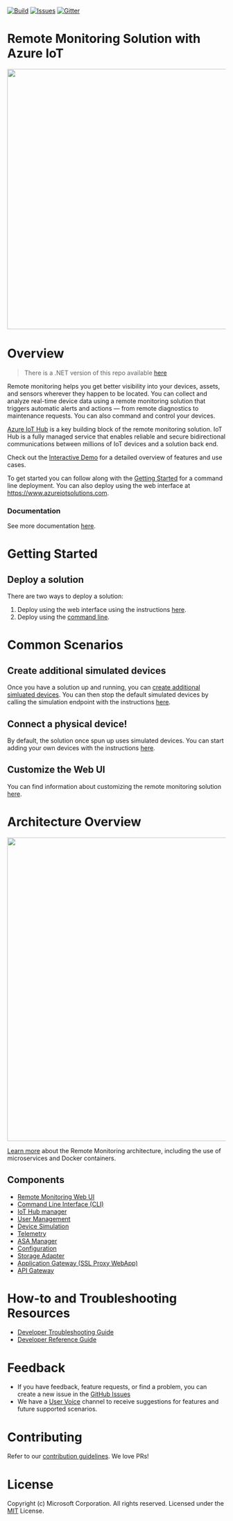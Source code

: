 [![Build][build-badge]][build-url]
[![Issues][issues-badge]][issues-url]
[![Gitter][gitter-badge]][gitter-url]

Remote Monitoring Solution with Azure IoT
========
<div align="center">
<img src="https://user-images.githubusercontent.com/33666587/39657377-33612fc8-4fbc-11e8-98a8-58906236238a.png" width="600" height="auto"/>
</div>

Overview
========
> There is a .NET version of this repo available [here](https://github.com/Azure/azure-iot-pcs-remote-monitoring-dotnet)

Remote monitoring helps you get better visibility into your devices, assets, and
sensors wherever they happen to be located. You can collect and analyze real-time
device data using a remote monitoring solution that triggers automatic alerts and
actions — from remote diagnostics to maintenance requests. You can also command and
control your devices.

[Azure IoT Hub][iot-hub]
is a key building block of the remote monitoring solution. IoT Hub is a fully
managed service that enables reliable and secure bidirectional communications between
millions of IoT devices and a solution back end.

Check out the [Interactive Demo](http://www.microsoftazureiotsuite.com/demos/remotemonitoring)
for a detailed overview of features and use cases.

To get started you can follow along with the [Getting Started](#getting-started)
for a command line deployment. You can also deploy using the web interface
at https://www.azureiotsolutions.com.

### Documentation
See more documentation [here](https://docs.microsoft.com/azure/iot-suite/).

Getting Started
===============

## Deploy a solution
There are two ways to deploy a solution:
1) Deploy using the web interface using the instructions [here](https://docs.microsoft.com/azure/iot-suite/iot-suite-remote-monitoring-deploy).
2) Deploy using the [command line](https://docs.microsoft.com/azure/iot-suite/iot-suite-remote-monitoring-deploy-cli).

Common Scenarios
================
## Create additional simulated devices
Once you have a solution up and running, you can [create additional simluated devices](https://docs.microsoft.com/azure/iot-suite/iot-suite-remote-monitoring-test). You can then stop the default simulated devices by calling the simulation endpoint with the instructions [here](https://github.com/Azure/device-simulation-dotnet/wiki/%5BAPI-Specifications%5D-Simulations#stop-simulation).

## Connect a physical device!
By default, the solution once spun up uses simulated devices. You can start adding your
own devices with the instructions [here](https://docs.microsoft.com/azure/iot-suite/iot-suite-connecting-devices-node).

## Customize the Web UI
You can find information about customizing the remote monitoring solution [here](https://docs.microsoft.com/azure/iot-suite/iot-suite-remote-monitoring-customize).

Architecture Overview
=====================
<div align="center">
<img src="https://user-images.githubusercontent.com/33666587/39657028-0e768cce-4fb9-11e8-8ee8-5192cbba31f1.png" width="700" height="auto"/>
</div>

[Learn more](https://docs.microsoft.com/azure/iot-suite/iot-suite-remote-monitoring-sample-walkthrough) about the Remote Monitoring architecture, including the use of microservices and Docker containers.

## Components
* [Remote Monitoring Web UI](https://github.com/Azure/pcs-remote-monitoring-webui)
* [Command Line Interface (CLI)](https://github.com/Azure/pcs-cli)
* [IoT Hub manager](https://github.com/Azure/iothub-manager-java)
* [User Management](https://github.com/Azure/pcs-auth-dotnet)
* [Device Simulation](https://github.com/Azure/device-simulation-dotnet)
* [Telemetry](https://github.com/Azure/device-telemetry-java)
* [ASA Manager](https://github.com/Azure/asa-manager-dotnet)
* [Configuration](https://github.com/azure/pcs-config-java)
* [Storage Adapter](https://github.com/azure/pcs-storage-adapter-java)
* [Application Gateway (SSL Proxy WebApp)](https://github.com/Azure/reverse-proxy-dotnet)
* [API Gateway](https://github.com/Azure/azure-iot-pcs-remote-monitoring-dotnet/tree/master/reverse-proxy)

How-to and Troubleshooting Resources
====================================
* [Developer Troubleshooting Guide](https://github.com/Azure/azure-iot-pcs-remote-monitoring-java/wiki/Developer-Troubleshooting-Guide)
* [Developer Reference Guide](https://github.com/Azure/azure-iot-pcs-remote-monitoring-java/wiki/Developer-Reference-Guide#running-all-pcs-microservices-locally)

Feedback
========
* If you have feedback, feature requests, or find a problem, you can create
a new issue in the [GitHub Issues][issues-url]
* We have a [User Voice](https://feedback.azure.com/forums/321918-azure-iot)
channel to receive suggestions for features and future supported scenarios.

Contributing
============
Refer to our [contribution guidelines](CONTRIBUTING.md). We love PRs!

License
=======
Copyright (c) Microsoft Corporation. All rights reserved.
Licensed under the [MIT](LICENSE) License.

[build-badge]: https://solutionaccelerators.visualstudio.com/RemoteMonitoring/_apis/build/status/Consolidated%20Repo%20-%20Java
[build-url]: https://travis-ci.org/Azure/azure-iot-pcs-remote-monitoring-java
[issues-badge]: https://img.shields.io/github/issues/azure/azure-iot-pcs-remote-monitoring-java.svg
[issues-url]: https://github.com/azure/azure-iot-pcs-remote-monitoring-java/issues
[gitter-badge]: https://img.shields.io/gitter/room/azure/iot-solutions.js.svg
[gitter-url]: https://gitter.im/Azure/iot-solutions
[azure-active-directory]: https://azure.microsoft.com/services/active-directory
[iot-hub]: https://azure.microsoft.com/services/iot-hub
[cosmos-db]: https://azure.microsoft.com/services/cosmos-db
[container-service]: https://azure.microsoft.com/services/container-service
[storage-account]: https://docs.microsoft.com/azure/storage/common/storage-introduction#types-of-storage-accounts
[virtual-machines]: https://azure.microsoft.com/services/virtual-machines
[web-application]: https://azure.microsoft.com/services/app-service/web

